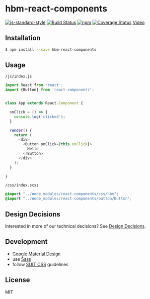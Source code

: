 
# hbm-react-components

[![js-standard-style](https://img.shields.io/badge/code%20style-standard-brightgreen.svg)](http://standardjs.com/)
[![Build Status](https://travis-ci.org/HBM/react-components.svg?branch=master)](https://travis-ci.com/HBM/react-components)
[![npm](https://img.shields.io/npm/v/hbm-react-components.svg?maxAge=2592000)](https://www.npmjs.com/package/hbm-react-components)
[![Coverage Status](https://coveralls.io/repos/github/HBM/react-components/badge.svg)](https://coveralls.io/github/HBM/react-components)
[Video](https://saucelabs.com/beta/tests/123)

## Installation

```bash
$ npm install --save hbm-react-components
```

## Usage

`/js/index.js`

```js
import React from 'react';
import {Button} from 'react-components';


class App extends React.Component {

  onClick = () => {
    console.log('clicked');
  }

  render() {
    return (
      <div>
        <Button onClick={this.onClick}>
          Hello
        </Button>
      </div>
    );
  }

}
```

`/css/index.scss`

```scss
@import "../node_modules/react-components/css/hbm";
@import "../node_modules/react-components/button/Button";
```

## Design Decisions

Interested in more of our technical decisions? See [Design Decisions](decisions/README.md).

## Development

- [Google Material Design](https://www.google.com/design/spec/material-design/introduction.html)
- use [Sass](http://sass-lang.com/)
- follow [SUIT CSS](https://suitcss.github.io/) guidelines

## License

MIT
